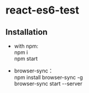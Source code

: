 # react-es6-test

## Installation
* with npm:  
npm i  
npm start  

* browser-sync：  
npm install browser-sync -g  
browser-sync start --server  
